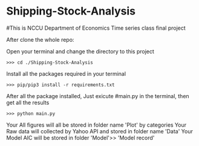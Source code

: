 # Shipping-Stock-Analysis
#This is NCCU Department of Economics Time series class final project



After clone the whole repo:

Open your terminal and change the directory to this project

```
>>> cd ./Shipping-Stock-Analysis
```




Install all the packages required in your terminal


```
>>> pip/pip3 install -r requirements.txt
```


After all the package installed, Just exicute #main.py in the terminal, then get all the results 


```
>>> python main.py
```

Your All figures will all be stored in folder name 'Plot' by categories
Your Raw data will collected by Yahoo API and stored in folder name 'Data'
Your Model AIC will be stored in folder 'Model'>> 'Model record'
